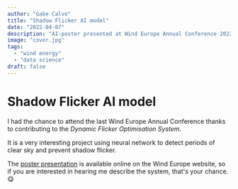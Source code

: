 ```yaml
---
author: "Gabe Calvo"
title: "Shadow Flicker AI model"
date: "2022-04-07"
description: "AI-poster presented at Wind Europe Annual Conference 2022."
image: "cover.jpg"
tags:
  - "wind energy"
  - "data science"
draft: false
---
```


# Shadow Flicker AI model

I had the chance to attend the last Wind Europe Annual Conference thanks to contributing to the 
*Dynamic Flicker Optimisation System*.

It is a very interesting project using neural network to detect periods of clear sky and prevent shadow flicker.

The [poster presentation](https://windeurope.org/annual2022/conference/posters/PO217/) is available online on the 
Wind Europe website, so if you are interested in hearing me describe the system, that's your chance. 😋
